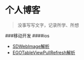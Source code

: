 # 个人博客

>没事写写文字，记录所学、所想


###移动开发
####ios
- [SDWebImage解析](https://github.com/klarm/blog/blob/master/for-SDWebImage/for-SDWebImage.md)
- [EGOTableViewPullRefresh解析](https://github.com/klarm/blog/blob/master/for-PullRefresh/%E6%A6%82%E8%BF%B0.md)
